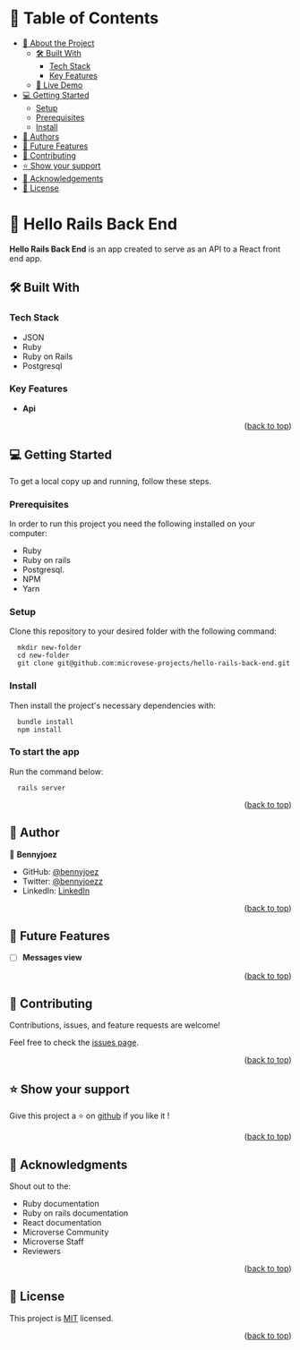 <a name="readme-top"></a>

# 📗 Table of Contents

- [📖 About the Project](#about-project)
  - [🛠 Built With](#built-with)
    - [Tech Stack](#tech-stack)
    - [Key Features](#key-features)
  - [🚀 Live Demo](#live-demo)
- [💻 Getting Started](#getting-started)
  - [Setup](#setup)
  - [Prerequisites](#prerequisites)
  - [Install](#install)
- [👥 Authors](#authors)
- [🔭 Future Features](#future-features)
- [🤝 Contributing](#contributing)
- [⭐️ Show your support](#support)
- [🙏 Acknowledgements](#acknowledgements)
- [📝 License](#license)

<!-- PROJECT DESCRIPTION -->

# 📖 Hello Rails Back End <a name="about-project"></a>

**Hello Rails Back End** is an app created to serve as an API to a React front end app.

## 🛠 Built With <a name="built-with"></a>

### Tech Stack <a name="tech-stack"></a>

- JSON
- Ruby 
- Ruby on Rails
- Postgresql

<!-- Features -->

### Key Features <a name="key-features"></a>

- **Api**

<p align="right">(<a href="#readme-top">back to top</a>)</p>

<!-- GETTING STARTED -->

## 💻 Getting Started <a name="getting-started"></a>

To get a local copy up and running, follow these steps.

### Prerequisites

In order to run this project you need the following installed on your computer:
 - Ruby
 - Ruby on rails
 - Postgresql.
 - NPM
 - Yarn

### Setup

Clone this repository to your desired folder with the following command: 

```ssh
  mkdir new-folder
  cd new-folder
  git clone git@github.com:microvese-projects/hello-rails-back-end.git
```

### Install

Then install the project's necessary dependencies with: 

```ssh
  bundle install
  npm install
```
### To start the app

Run the command below:

```ssh
  rails server
```


<p align="right">(<a href="#readme-top">back to top</a>)</p>

<!-- AUTHORS -->

## 👥 Author <a name="authors"></a>

👤 **Bennyjoez**

- GitHub: [@bennyjoez](https://github.com/Bennyjoez)
- Twitter: [@bennyjoezz](https://twitter.com/bennyjoezz)
- LinkedIn: [LinkedIn](https://www.linkedin.com/in/bennyjoez/)


<p align="right">(<a href="#readme-top">back to top</a>)</p>

<!-- FUTURE FEATURES -->

## 🔭 Future Features <a name="future-features"></a>

 - [ ] **Messages view**


<p align="right">(<a href="#readme-top">back to top</a>)</p>

<!-- CONTRIBUTING -->

## 🤝 Contributing <a name="contributing"></a>

Contributions, issues, and feature requests are welcome!

Feel free to check the [issues page](https://github.com/microvese-projects/hello-rails-back-end/issues).

<p align="right">(<a href="#readme-top">back to top</a>)</p>

<!-- SUPPORT -->

## ⭐️ Show your support <a name="support"></a>

Give this project a ⭐️ on [github](https://github.com/microvese-projects/hello-rails-back-end) if you like it !

<p align="right">(<a href="#readme-top">back to top</a>)</p>

<!-- ACKNOWLEDGEMENTS -->

## 🙏 Acknowledgments <a name="acknowledgements"></a>

Shout out to the: 
 - Ruby documentation
 - Ruby on rails documentation
 - React documentation
 - Microverse Community
 - Microverse Staff
 - Reviewers

<p align="right">(<a href="#readme-top">back to top</a>)</p>


<!-- LICENSE -->

## 📝 License <a name="license"></a>

This project is [MIT](https://github.com/microvese-projects/hello-rails-back-end/blob/210fe9dca30fad9d732bf6f29edf87cb2589aea0/LICENSE.md) licensed.

<p align="right">(<a href="#readme-top">back to top</a>)</p>

